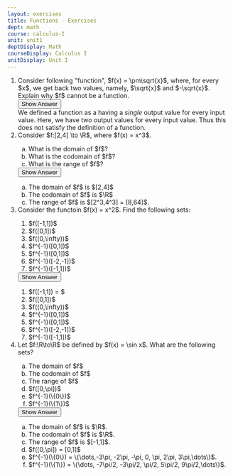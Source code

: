 ```yaml
---
layout: exercises
title: Functions - Exercises
dept: math
course: calculus-I
unit: unit1
deptDisplay: Math
courseDisplay: Calculus I
unitDisplay: Unit I
---
```


<ol>
<li> <div class="exercise">
Consider following "function", $f(x) = \pm\sqrt{x}$, where, for every $x$, we get back two values, namely, $\sqrt{x}$ and $-\sqrt{x}$. Explain why $f$ cannot be a function.

<div class="answerBox">
<button onclick="myFunction('answer1')" class="answerButton">Show Answer</button>
<div  id="answer1" class="answer" >
We defined a function as a having a <i>single</i> output value for every input value. Here, we have two output values for every input value. Thus this does not satisfy the definition of a function.
</div>
</div>
</div>
</li>



<li> <div class="exercise">
Consider $f:[2,4] \to \R$, where $f(x) = x^3$. 
<ol type="a">
<li> What is the domain of $f$? </li>
<li> What is the codomain of $f$? </li>
<li> What is the range of $f$? </li>
</ol>

<div class="answerBox">
<button onclick="myFunction('answer2')" class="answerButton">Show Answer</button>
<div  id="answer2" class="answer" >
<ol type="a">
<li> The domain of $f$ is $[2,4]$ </li>
<li> The codomain of $f$ is $\R$ </li>
<li> The range of $f$ is $[2^3,4^3] = [8,64]$. </li>
</ol>
</div>
</div>
</div>
</li>


<li> <div class="exercise">
Consider the functoin $f(x) = x^2$. Find the following sets:
<ol>
<li> $f([-1,1])$ </li>
<li> $f([0,1])$ </li>
<li> $f((0,\infty))$ </li>
<li> $f^{-1}([0,1])$ </li>
<li> $f^{-1}([0,1])$ </li>
<li> $f^{-1}([-2,-1])$ </li>
<li> $f^{-1}([-1,1])$ </li>
</ol>

<div class="answerBox">
<button onclick="myFunction('answer3')" class="answerButton">Show Answer</button>
<div  id="answer3" class="answer" >
<ol>
<li> $f([-1,1]) = $ </li>
<li> $f([0,1])$ </li>
<li> $f((0,\infty))$ </li>
<li> $f^{-1}([0,1])$ </li>
<li> $f^{-1}([0,1])$ </li>
<li> $f^{-1}([-2,-1])$ </li>
<li> $f^{-1}([-1,1])$ </li>
</ol>
</div>
</div>
</div>
</li>



<li> <div class="exercise"> Let $f:\R\to\R$ be defined by $f(x) = \sin x$. What are the following sets?
<ol type = "a">
<li> The domain of $f$ </li>
<li> The codomain of $f$ </li>
<li> The range of $f$ </li>
<li> $f([0,\pi])$ </li>
<li> $f^{-1}(\{0\})$ </li>
<li> $f^{-1}(\{1\})$ </li>
</ol>


<div class="answerBox">
<button onclick="myFunction('answer4')" class="answerButton">Show Answer</button>
<div  id="answer4" class="answer" >
<ol type="a">
<li> The domain of $f$ is $\R$. </li>
<li> The codomain of $f$ is $\R$. </li>
<li> The range of $f$ is $[-1,1]$. </li>
<li> $f([0,\pi]) = [0,1]$ </li>
<li> $f^{-1}(\{0\}) = \{\dots,-3\pi, -2\pi, -\pi, 0, \pi, 2\pi, 3\pi,\dots\}$. </li>
<li> $f^{-1}(\{1\}) = \{\dots, -7\pi/2, -3\pi/2, \pi/2, 5\pi/2, 9\pi/2,\dots\}$. </li>
</ol>
</div>
</div>
</div>
</li>

</ol>













